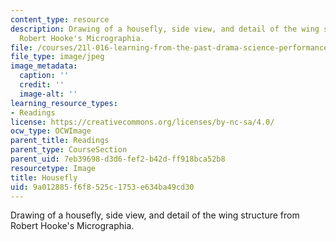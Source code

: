 ```yaml
---
content_type: resource
description: Drawing of a housefly, side view, and detail of the wing structure from
  Robert Hooke's Micrographia.
file: /courses/21l-016-learning-from-the-past-drama-science-performance-spring-2009/9a012885f6f8525c1753e634ba49cd30_fly.jpg
file_type: image/jpeg
image_metadata:
  caption: ''
  credit: ''
  image-alt: ''
learning_resource_types:
- Readings
license: https://creativecommons.org/licenses/by-nc-sa/4.0/
ocw_type: OCWImage
parent_title: Readings
parent_type: CourseSection
parent_uid: 7eb39698-d3d6-fef2-b42d-ff918bca52b8
resourcetype: Image
title: Housefly
uid: 9a012885-f6f8-525c-1753-e634ba49cd30
---
```

Drawing of a housefly, side view, and detail of the wing structure from Robert Hooke's Micrographia.